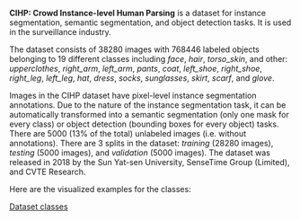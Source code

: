 **CIHP: Crowd Instance-level Human Parsing** is a dataset for instance segmentation, semantic segmentation, and object detection tasks. It is used in the surveillance industry. 

The dataset consists of 38280 images with 768446 labeled objects belonging to 19 different classes including *face*, *hair*, *torso_skin*, and other: *upperclothes*, *right_arm*, *left_arm*, *pants*, *coat*, *left_shoe*, *right_shoe*, *right_leg*, *left_leg*, *hat*, *dress*, *socks*, *sunglasses*, *skirt*, *scarf*, and *glove*.

Images in the CIHP dataset have pixel-level instance segmentation annotations. Due to the nature of the instance segmentation task, it can be automatically transformed into a semantic segmentation (only one mask for every class) or object detection (bounding boxes for every object) tasks. There are 5000 (13% of the total) unlabeled images (i.e. without annotations). There are 3 splits in the dataset: *training* (28280 images), *testing* (5000 images), and *validation* (5000 images). The dataset was released in 2018 by the Sun Yat-sen University, SenseTime Group (Limited), and CVTE Research.

Here are the visualized examples for the classes:

[Dataset classes](https://github.com/dataset-ninja/cihp/raw/main/visualizations/classes_preview.webm)
